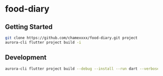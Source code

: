 # food-diary

## Getting Started

```bash
git clone https://github.com/chamexxxx/food-diary.git project
aurora-cli flutter project build -i
```

## Development

```bash
aurora-cli flutter project build --debug --install --run dart --verbose
```
